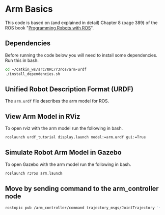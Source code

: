 # Arm Basics

This code is based on (and explained in detail) Chapter 8 (page 389) of the ROS book "[Programming Robots with ROS](https://drive.google.com/drive/folders/0B0R9maYs7LgsVWpIOThTR1pVcTQ)".

## Dependencies

Before running the code below you will need to install some dependencies. Run this in bash.

```bash
cd ~/catkin_ws/src/URC/r3ros/arm-urdf
./install_dependencies.sh
```

## Unified Robot Description Format (URDF)

The ```arm.urdf``` file describes the arm model for ROS.

## View Arm Model in RViz

To open rviz with the arm model run the following in bash.

```bash
roslaunch urdf_tutorial display.launch model:=arm.urdf gui:=True
```

## Simulate Robot Arm Model in Gazebo

To open Gazebo with the arm model run the following in bash.

```bash
roslaunch r3ros arm.launch
```

## Move by sending command to the arm_controller node

```bash
rostopic pub /arm_controller/command trajectory_msgs/JointTrajectory '{joint_names: ["hip", "shoulder", "elbow", "wrist"], points: [{positions: [0.1, -0.5, 0.5, 0.75], time_from_start: [1.0, 0.0]}]}'
```
